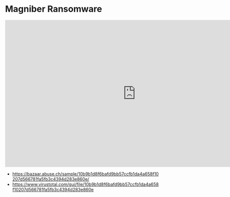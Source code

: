 # Magniber Ransomware

<iframe width="848" height="480" src="https://www.youtube.com/embed/" title="YouTube video player" frameborder="0" allow="accelerometer; autoplay; clipboard-write; encrypted-media; gyroscope; picture-in-picture" allowfullscreen></iframe>


* https://bazaar.abuse.ch/sample/10b9b1d8f6bafd9bb57ccfb1da4a658f10207d566781fa5fb3c4394d283e860e/
* https://www.virustotal.com/gui/file/10b9b1d8f6bafd9bb57ccfb1da4a658f10207d566781fa5fb3c4394d283e860e


